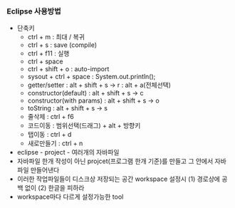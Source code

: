 ### Eclipse 사용방법
* 단축키
	 * ctrl + m : 최대  / 복귀
	 * ctrl + s : save (compile)
	 * ctrl + f11 : 실행
	 * ctrl + space
	 * ctrl + shift + o : auto-import
   * sysout + ctrl + space : System.out.println();
   * getter/setter : alt + shift + s -> r : alt + a(전체선택)
   * constructor(default) : alt + shift + s -> c
   * constructor(with params) : alt + shift + s -> o
   * toString : alt + shift + s -> s
   * 줄삭제 : ctrl + f6
   * 코드이동  : 범위선택(드래그) + alt + 방향키
   * 탭이동 : ctrl + d
   * 새로만들기 : ctrl + n
* eclipse - project - 여러개의 자바파일
* 자바파일 한개 작성이 아닌 projcet(프로그램 한개 기준)를 만들고 그 안에서 자바 파일 만들어낸다
* 이러한 작업파일들이 디스크상 저장되는 공간 workspace 설정시 (1) 경로상에 공백 없이 (2) 한글을 피하라
* workspace마다 다르게 설정가능한 tool
